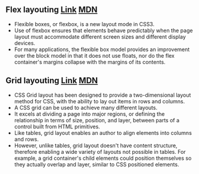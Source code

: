 ## Flex layouting [Link](https://css-tricks.com/snippets/css/a-guide-to-flexbox/) [MDN](https://developer.mozilla.org/en-US/docs/Web/CSS/CSS_Flexible_Box_Layout)

* Flexible boxes, or flexbox, is a new layout mode in CSS3.
* Use of flexbox ensures that elements behave predictably when the page layout must accommodate different screen sizes and different display devices.
* For many applications, the flexible box model provides an improvement over the block model in that it does not use floats, nor do the flex container's margins collapse with the margins of its contents.

## Grid layouting [Link](https://css-tricks.com/snippets/css/complete-guide-grid/) [MDN](https://developer.mozilla.org/en-US/docs/Web/CSS/CSS_Grid_Layout)

* CSS Grid layout has been designed to provide a two-dimensional layout method for CSS, with the ability to lay out items in rows and columns.
* A CSS grid can be used to achieve many different layouts.
* It excels at dividing a page into major regions, or defining the relationship in terms of size, position, and layer, between parts of a control built from HTML primitives.
* Like tables, grid layout enables an author to align elements into columns and rows. 
* However, unlike tables, grid layout doesn't have content structure, therefore enabling a wide variety of layouts not possible in tables. For example, a grid container's child elements could position themselves so they actually overlap and layer, similar to CSS positioned elements.
